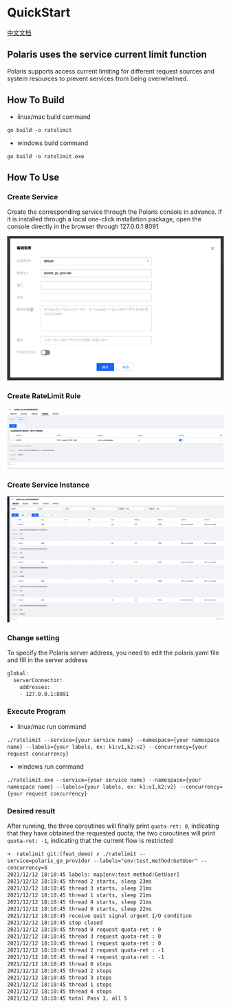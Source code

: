 # QuickStart

[中文文档](./README-zh.md)

## Polaris uses the service current limit function 

Polaris supports access current limiting for different request sources and system resources to prevent services from being overwhelmed. 

## How To Build

- linux/mac build command
```
go build -o ratelimit
```
- windows build command
```
go build -o ratelimit.exe
```

## How To Use

### Create Service

Create the corresponding service through the Polaris console in advance. If it is installed through a local one-click installation package, open the console directly in the browser through 127.0.0.1:8091

![create_service](./image/create_service.png)

### Create RateLimit Rule

![create_service_ratelimit](./image/create_service_ratelimit.png)

### Create Service Instance

![create_service_instances](./image/create_service_instances.png)

### Change setting

To specify the Polaris server address, you need to edit the polaris.yaml file and fill in the server address

```
global:
  serverConnector:
    addresses:
    - 127.0.0.1:8091
```

### Execute Program

- linux/mac run command
```
./ratelimit --service={your service name} --namespace={your namespace name} --labels={your labels, ex: k1:v1,k2:v2} --concurrency={your request concurrency}
```

- windows run command
```
./ratelimit.exe --service={your service name} --namespace={your namespace name} --labels={your labels, ex: k1:v1,k2:v2} --concurrency={your request concurrency}
```

### Desired result

After running, the three coroutines will finally print `quota-ret: 0`, indicating that they have obtained the requested quota; the two coroutines will print `quota-ret: -1`, indicating that the current flow is restricted 

```
➜  ratelimit git:(feat_demo) ✗ ./ratelimit --service=polaris_go_provider --labels="env:test,method:GetUser" --concurrency=5 
2021/12/12 18:10:45 labels: map[env:test method:GetUser]
2021/12/12 18:10:45 thread 2 starts, sleep 23ms
2021/12/12 18:10:45 thread 3 starts, sleep 21ms
2021/12/12 18:10:45 thread 1 starts, sleep 21ms
2021/12/12 18:10:45 thread 4 starts, sleep 21ms
2021/12/12 18:10:45 thread 0 starts, sleep 22ms
2021/12/12 18:10:45 receive quit signal urgent I/O condition
2021/12/12 18:10:45 stop closed
2021/12/12 18:10:45 thread 0 request quota-ret : 0
2021/12/12 18:10:45 thread 3 request quota-ret : 0
2021/12/12 18:10:45 thread 1 request quota-ret : 0
2021/12/12 18:10:45 thread 2 request quota-ret : -1
2021/12/12 18:10:45 thread 4 request quota-ret : -1
2021/12/12 18:10:45 thread 0 stops
2021/12/12 18:10:45 thread 2 stops
2021/12/12 18:10:45 thread 3 stops
2021/12/12 18:10:45 thread 1 stops
2021/12/12 18:10:45 thread 4 stops
2021/12/12 18:10:45 total Pass 3, all 5
```